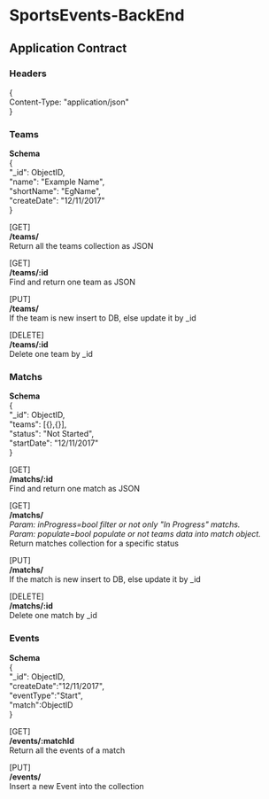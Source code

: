# SportsEvents-BackEnd

## Application Contract

### Headers
{  
    Content-Type: "application/json"  
}  

### Teams 

**Schema**   
{  
    "_id": ObjectID,  
    "name": "Example Name",  
    "shortName": "EgName",  
    "createDate": "12/11/2017"  
}    

[GET]  
**/teams/**  
Return all the teams collection as JSON  

[GET]  
**/teams/:id**  
Find and return one team as JSON  

[PUT]  
**/teams/**  
If the team is new insert to DB, else update it by _id  

[DELETE]  
**/teams/:id**  
Delete one team by _id  


### Matchs  

**Schema**   
{    
    "_id": ObjectID,  
    "teams": [{},{}],  
    "status": "Not Started",  
    "startDate": "12/11/2017"  
}      

[GET]  
**/matchs/:id**  
Find and return one match as JSON  

[GET]  
**/matchs/**  
*Param: inProgress=bool filter or not only "In Progress" matchs.*    
*Param: populate=bool populate or not teams data into match object.*  
Return matches collection for a specific status  

[PUT]  
**/matchs/**   
If the match is new insert to DB, else update it by _id  

[DELETE]  
**/matchs/:id**  
Delete one match by _id

### Events

**Schema**   
{  
    "_id": ObjectID,      
    "createDate":"12/11/2017",  
    "eventType":"Start",  
    "match":ObjectID  
}         

[GET]  
**/events/:matchId**  
Return all the events of a match  

[PUT]  
**/events/**  
Insert a new Event into the collection  





